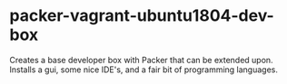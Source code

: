 # packer-vagrant-ubuntu1804-dev-box
Creates a base developer box with Packer that can be extended upon. Installs a gui, some nice IDE's, and a fair bit of programming languages.
